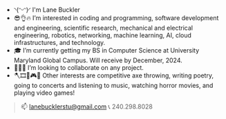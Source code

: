 - ◝(ᵔᵕᵔ)◜ I'm Lane Buckler
- 😎👌🔥 I’m interested in coding and programming, software development and engineering, scientific research, mechanical and electrical engineering, robotics, networking, machine learning, AI, cloud infrastructures, and technology. 
- 🎓 I’m currently getting my BS in Computer Science at University Maryland Global Campus. Will receive by December, 2024.
- 👩🏻‍💻 I’m looking to collaborate on any project.
- 🪓🎞️📝🎮🎶 Other interests are competitive axe throwing, writing poetry, going to concerts and listening to music, watching horror movies, and playing video games!

> 📫 lanebucklerstu@gmail.com
> 📞 240.298.8028
